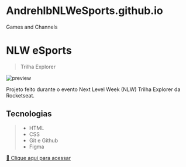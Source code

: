 # AndrehlbNLWeSports.github.io
Games and Channels

# NLW eSports

> Trilha Explorer 

![preview](https://github.com/Andrehlb/AndrehlbNLWeSports.github.io/blob/main/esports/trilhaExplorer/assets/imagens/TrilhaExplorer_NLW.png)

 Projeto feito durante o evento Next Level Week (NLW) Trilha Explorer da Rocketseat.

 ## Tecnologias
 >- HTML
 >- CSS
 >- Git e Github
 >- Figma

 [🔗 Clique aqui para acessar](https://andrehlb.github.io/AndrehlbNLWeSports.github.io/)
